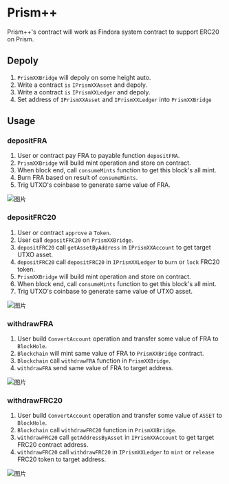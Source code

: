 # Prism++

Prism++'s contract will work as Findora system contract to support ERC20 on Prism.

## Depoly

1. `PrismXXBridge` will depoly on some height auto.
2. Write a contract `is` `IPrismXXAsset` and depoly.
3. Write a contract `is` `IPrismXXLedger` and depoly.
4. Set address of `IPrismXXAsset` and `IPrismXXLedger` into `PrismXXBridge`

## Usage

### depositFRA

1. User or contract pay FRA to payable function `depositFRA`.
2. `PrismXXBridge` will build mint operation and store on contract.
3. When block end, call `consumeMints` function to get this block's all mint.
4. Burn FRA based on result of `consumeMints`.
5. Trig UTXO's coinbase to generate same value of FRA.

![图片](https://user-images.githubusercontent.com/10502431/159275435-73a83cbd-6dff-453e-a2a4-28f50f1dc991.png)

### depositFRC20

1. User or contract `approve` a `Token`.
2. User call `depositFRC20` on `PrismXXBridge`.
3. `depositFRC20` call `getAssetByAddress` in `IPrismXXAccount` to get target UTXO asset.
4. `depositFRC20` call `depositFRC20` in `IPrismXXLedger` to `burn` or `lock` FRC20 token.
5. `PrismXXBridge` will build mint operation and store on contract.
6. When block end, call `consumeMints` function to get this block's all mint.
7. Trig UTXO's coinbase to generate same value of UTXO asset.

![图片](https://user-images.githubusercontent.com/10502431/159276375-032eea3e-8725-466f-bb41-81b1b6284760.png)


### withdrawFRA

1. User build `ConvertAccount` operation and transfer some value of FRA to `BlockHole`.
2. `Blockchain` will mint same value of FRA to `PrismXXBridge` contract.
3. `Blockchain` call `withdrawFRA` function in `PrismXXBridge`.
4. `withdrawFRA` send same value of FRA to target address.

![图片](https://user-images.githubusercontent.com/10502431/159277579-ecb93d10-e174-4592-b4a7-063502464ff0.png)


### withdrawFRC20

1. User build `ConvertAccount` operation and transfer some value of `ASSET` to `BlockHole`.
2. `Blockchain` call `withdrawFRC20` function in `PrismXXBridge`.
3. `withdrawFRC20` call `getAddressByAsset` in `IPrismXXAccount` to get target FRC20 contract address.
4. `withdrawFRC20` call `withdrawFRC20` in `IPrismXXLedger` to `mint` or `release` FRC20 token to target address.

![图片](https://user-images.githubusercontent.com/10502431/159278585-57197056-9fe3-4ff3-8330-bf998aa7c22a.png)

